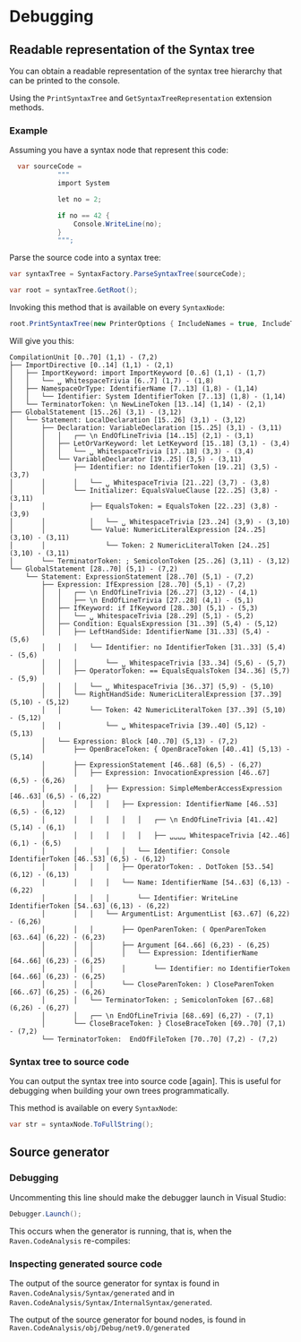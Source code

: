 # Debugging

## Readable representation of the Syntax tree

You can obtain a readable representation of the syntax tree hierarchy that can be printed to the console.

Using the `PrintSyntaxTree` and `GetSyntaxTreeRepresentation` extension methods. 

### Example

Assuming you have a syntax node that represent this code:

```csharp
  var sourceCode = 
            """
            import System

            let no = 2;

            if no == 42 {
                Console.WriteLine(no);
            }
            """;
```

Parse the source code into a syntax tree:

```csharp
var syntaxTree = SyntaxFactory.ParseSyntaxTree(sourceCode);

var root = syntaxTree.GetRoot();
```

Invoking this method that is available on every `SyntaxNode`:


```csharp
root.PrintSyntaxTree(new PrinterOptions { IncludeNames = true, IncludeTokens = true, IncludeTrivia = true, IncludeSpans = true, IncludeLocations = true, Colorize = true });
````

Will give you this:

```
CompilationUnit [0..70] (1,1) - (7,2)
├── ImportDirective [0..14] (1,1) - (2,1)
│   ├── ImportKeyword: import ImportKeyword [0..6] (1,1) - (1,7)
│   │   └── ␣ WhitespaceTrivia [6..7] (1,7) - (1,8)
│   ├── NamespaceOrType: IdentifierName [7..13] (1,8) - (1,14)
│   │   └── Identifier: System IdentifierToken [7..13] (1,8) - (1,14)
│   └── TerminatorToken: \n NewLineToken [13..14] (1,14) - (2,1)
├── GlobalStatement [15..26] (3,1) - (3,12)
│   └── Statement: LocalDeclaration [15..26] (3,1) - (3,12)
│       ├── Declaration: VariableDeclaration [15..25] (3,1) - (3,11)
│       │   │   ┌── \n EndOfLineTrivia [14..15] (2,1) - (3,1)
│       │   ├── LetOrVarKeyword: let LetKeyword [15..18] (3,1) - (3,4)
│       │   │   └── ␣ WhitespaceTrivia [17..18] (3,3) - (3,4)
│       │   └── VariableDeclarator [19..25] (3,5) - (3,11)
│       │       ├── Identifier: no IdentifierToken [19..21] (3,5) - (3,7)
│       │       │   └── ␣ WhitespaceTrivia [21..22] (3,7) - (3,8)
│       │       └── Initializer: EqualsValueClause [22..25] (3,8) - (3,11)
│       │           ├── EqualsToken: = EqualsToken [22..23] (3,8) - (3,9)
│       │           │   └── ␣ WhitespaceTrivia [23..24] (3,9) - (3,10)
│       │           └── Value: NumericLiteralExpression [24..25] (3,10) - (3,11)
│       │               └── Token: 2 NumericLiteralToken [24..25] (3,10) - (3,11)
│       └── TerminatorToken: ; SemicolonToken [25..26] (3,11) - (3,12)
└── GlobalStatement [28..70] (5,1) - (7,2)
    └── Statement: ExpressionStatement [28..70] (5,1) - (7,2)
        ├── Expression: IfExpression [28..70] (5,1) - (7,2)
        │   │   ┌── \n EndOfLineTrivia [26..27] (3,12) - (4,1)
        │   │   ├── \n EndOfLineTrivia [27..28] (4,1) - (5,1)
        │   ├── IfKeyword: if IfKeyword [28..30] (5,1) - (5,3)
        │   │   └── ␣ WhitespaceTrivia [28..29] (5,1) - (5,2)
        │   ├── Condition: EqualsExpression [31..39] (5,4) - (5,12)
        │   │   ├── LeftHandSide: IdentifierName [31..33] (5,4) - (5,6)
        │   │   │   └── Identifier: no IdentifierToken [31..33] (5,4) - (5,6)
        │   │   │       └── ␣ WhitespaceTrivia [33..34] (5,6) - (5,7)
        │   │   ├── OperatorToken: == EqualsEqualsToken [34..36] (5,7) - (5,9)
        │   │   │   └── ␣ WhitespaceTrivia [36..37] (5,9) - (5,10)
        │   │   └── RightHandSide: NumericLiteralExpression [37..39] (5,10) - (5,12)
        │   │       └── Token: 42 NumericLiteralToken [37..39] (5,10) - (5,12)
        │   │           └── ␣ WhitespaceTrivia [39..40] (5,12) - (5,13)
        │   └── Expression: Block [40..70] (5,13) - (7,2)
        │       ├── OpenBraceToken: { OpenBraceToken [40..41] (5,13) - (5,14)
        │       ├── ExpressionStatement [46..68] (6,5) - (6,27)
        │       │   ├── Expression: InvocationExpression [46..67] (6,5) - (6,26)
        │       │   │   ├── Expression: SimpleMemberAccessExpression [46..63] (6,5) - (6,22)
        │       │   │   │   ├── Expression: IdentifierName [46..53] (6,5) - (6,12)
        │       │   │   │   │   │   ┌── \n EndOfLineTrivia [41..42] (5,14) - (6,1)
        │       │   │   │   │   │   ├── ␣␣␣␣ WhitespaceTrivia [42..46] (6,1) - (6,5)
        │       │   │   │   │   └── Identifier: Console IdentifierToken [46..53] (6,5) - (6,12)
        │       │   │   │   ├── OperatorToken: . DotToken [53..54] (6,12) - (6,13)
        │       │   │   │   └── Name: IdentifierName [54..63] (6,13) - (6,22)
        │       │   │   │       └── Identifier: WriteLine IdentifierToken [54..63] (6,13) - (6,22)
        │       │   │   └── ArgumentList: ArgumentList [63..67] (6,22) - (6,26)
        │       │   │       ├── OpenParenToken: ( OpenParenToken [63..64] (6,22) - (6,23)
        │       │   │       ├── Argument [64..66] (6,23) - (6,25)
        │       │   │       │   └── Expression: IdentifierName [64..66] (6,23) - (6,25)
        │       │   │       │       └── Identifier: no IdentifierToken [64..66] (6,23) - (6,25)
        │       │   │       └── CloseParenToken: ) CloseParenToken [66..67] (6,25) - (6,26)
        │       │   └── TerminatorToken: ; SemicolonToken [67..68] (6,26) - (6,27)
        │       │   ┌── \n EndOfLineTrivia [68..69] (6,27) - (7,1)
        │       └── CloseBraceToken: } CloseBraceToken [69..70] (7,1) - (7,2)
        └── TerminatorToken:  EndOfFileToken [70..70] (7,2) - (7,2)
```

### Syntax tree to source code

You can output the syntax tree into source code [again]. This is useful for debugging when building your own trees programmatically.

This method is available on every `SyntaxNode`:

```csharp
var str = syntaxNode.ToFullString();
```

## Source generator

### Debugging

Uncommenting this line should make the debugger launch in Visual Studio:

```csharp
Debugger.Launch();
```

This occurs when the generator is running, that is, when the ``Raven.CodeAnalysis`` re-compiles:

### Inspecting generated source code

The output of the source generator for syntax is found in `Raven.CodeAnalysis/Syntax/generated` and in `Raven.CodeAnalysis/Syntax/InternalSyntax/generated`.

The output of the source generator for bound nodes, is found in `Raven.CodeAnalysis/obj/Debug/net9.0/generated`